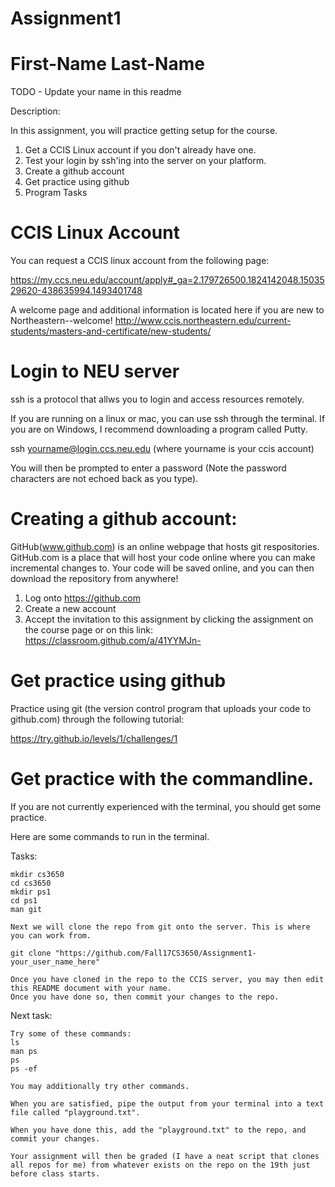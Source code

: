 # Assignment1

# First-Name Last-Name

TODO - Update  your name in this readme

Description:

In this assignment, you will practice getting setup for the course. 

1. Get a CCIS Linux account if you don't already have one.
2. Test your login by ssh'ing into the server on your platform. 
3. Create a github account 
4. Get practice using github 
5. Program Tasks

# CCIS Linux Account

You can request a CCIS linux account from the following page: 

https://my.ccs.neu.edu/account/apply#_ga=2.179726500.1824142048.1503529620-438635994.1493401748

A welcome page and additional information is located here if you are new to Northeastern--welcome!
http://www.ccis.northeastern.edu/current-students/masters-and-certificate/new-students/

# Login to NEU server

ssh is a protocol that allws you to login and access resources remotely. 

If you are running on a linux or mac,  you can use ssh through the terminal. If you are on Windows, I recommend downloading a program called Putty.

ssh yourname@login.ccs.neu.edu (where yourname is your ccis account)

You will then be prompted to enter a password (Note the password characters are not echoed back as you type).

# Creating a github account:

GitHub(www.github.com) is an online webpage that hosts git respositories. GitHub.com is a place that will host your code online where you can make incremental changes to. Your code will be saved online, and you can then download the repository from anywhere!

1. Log onto https://github.com
2. Create a new account
3. Accept the invitation to this assignment by clicking the assignment on the course page or on this link: https://classroom.github.com/a/41YYMJn-

# Get practice using github 

Practice using git (the version control program that uploads your code to github.com) through the following tutorial:

https://try.github.io/levels/1/challenges/1

# Get practice with the commandline.

If you are not currently experienced with the terminal, you should get some practice.

Here are some commands to run in the terminal.

Tasks:
    
    mkdir cs3650
    cd cs3650
    mkdir ps1
    cd ps1
    man git
    
    Next we will clone the repo from git onto the server. This is where you can work from.
    
    git clone "https://github.com/Fall17CS3650/Assignment1-your_user_name_here"
    
    Once you have cloned in the repo to the CCIS server, you may then edit this README document with your name.
    Once you have done so, then commit your changes to the repo.
    
Next task:
    
    Try some of these commands:
    ls
    man ps
    ps
    ps -ef
    
    You may additionally try other commands.
    
    When you are satisfied, pipe the output from your terminal into a text file called "playground.txt".
    
    When you have done this, add the "playground.txt" to the repo, and commit your changes.
    
    Your assignment will then be graded (I have a neat script that clones all repos for me) from whatever exists on the repo on the 19th just before class starts.
